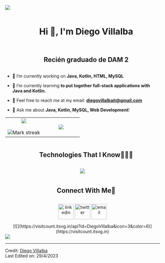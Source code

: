 <!--horizontal divider(gradiant)-->
<img src="https://user-images.githubusercontent.com/73097560/115834477-dbab4500-a447-11eb-908a-139a6edaec5c.gif">

<!--h1 without bottom border-->
<div id="user-content-toc">
  <ul align="center">
    <summary><h1 style="display: inline-block">Hi 👋, I'm Diego Villalba</h1></summary>
  </ul>
</div>

<!--h2 without bottom border-->
<div id="user-content-toc">
  <ul align="center">
    <summary><h2 style="display: inline-block">Recién graduado de DAM 2</h2></summary>
  </ul>
</div>

<!--Intro start-->
- 🔭 I’m currently working on **Java, Kotlin, HTML, MySQL**

- 🌱 I’m currently learning **to put together full-stack applications with Java and Kotlin.**

- 📝 Feel free to reach me at my email: **diegovillalbait@gmail.com**

- 💬 Ask me about **Java, Kotlin, MySQL, Web Development**!

<!--Intro end-->

<!--- stats & Trophy (start) -->
<p align="center">
  <!--- stats (start) -->
  <table align="center">
    <tr border="none">
      <td width="50%" align="center">
        <img align="center" src="https://github-readme-stats.vercel.app/api?username=DiegoVillalba&theme=dark&show_icons=true&count_private=true" />
        <br></br>
        <img title="🔥 Get streak stats for your profile at git.io/streak-stats" alt="Mark streak" src="https://github-readme-streak-stats.herokuapp.com/?user=DiegoVillalba&theme=dark&hide_border=false" /> 
      </td>
      <td width="50%" align="center">
        <img align="center" src="https://github-readme-stats.anuraghazra1.vercel.app/api/top-langs/?username=DiegoVillalba&theme=dark&hide_border=false&no-bg=true&no-frame=true&langs_count=10"/>
      </td>
    </tr>
  </table>
<!--- stats (end) -->

<!--h2 without bottom border-->
<div id="user-content-toc">
  <ul align="center">
    <summary><h2 style="display: inline-block">Technologies That I Know👨🏻‍💻</h2></summary>
  </ul>
</div>

<!--tech stack icons-->
<p align="center">
  <a href="https://skillicons.dev">
    <img src="https://skillicons.dev/icons?i=java,kotlin,html,mysql,git,github,vscode" />
  </a>
</p>

<!-- Connect with me -->
<!--h2 without bottom border-->
<div id="user-content-toc">
  <ul align="center">
    <summary><h2 style="display: inline-block">Connect With Me🤝</h2></summary>
  </ul>
</div>

<!--icons and links-->
<p align="center">
  <a href="https://www.linkedin.com/in/diegovillalba/" target="blank"><img align="center" src="https://user-images.githubusercontent.com/88904952/234979284-68c11d7f-1acc-4f0c-ac78-044e1037d7b0.png" alt="linkedin" height="50" width="50" /></a>
  <a href="https://twitter.com/diegovillalba" target="blank"><img align="center" src="https://user-images.githubusercontent.com/88904952/234980676-61bfb021-ecc8-48f7-88e6-34c1b06c4a58.png" alt="twitter" height="50" width="50" /></a> 
  <a href="mailto:diegovillalbait@gmail.com" target="blank"><img align="center" src="https://user-images.githubusercontent.com/88904952/234982196-562aea17-5532-4550-8c08-1c7cb994a541.png" alt="email" height="50" width="50" /></a>
</p>

<!--profile visit count-->
<div align="center">
  [![](https://visitcount.itsvg.in/api?id=DiegoVillalba&icon=3&color=6)](https://visitcount.itsvg.in)
</div>

<!--horizontal divider(gradiant)-->
<img src="https://user-images.githubusercontent.com/73097560/115834477-dbab4500-a447-11eb-908a-139a6edaec5c.gif">

----------------------------------------------------------------------  
Credit: [Diego Villalba](https://github.com/DiegoVillalba)  
Last Edited on: 29/4/2023
